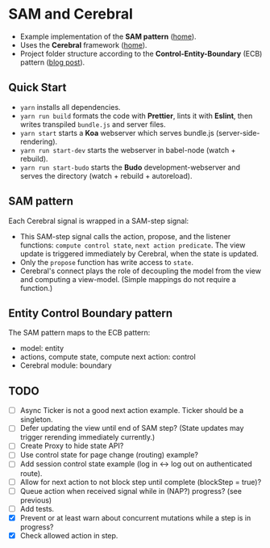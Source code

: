 # SAM and Cerebral
- Example implementation of the **SAM pattern** ([home](http://sam.js.org/)).
- Uses the **Cerebral** framework ([home](http://cerebraljs.com/)).
- Project folder structure according to the **Control-Entity-Boundary** (ECB) pattern ([blog post](http://www.adam-bien.com/roller/abien/entry/bureaucratic_design_with_java_ee)).

## Quick Start
- `yarn` installs all dependencies.
- `yarn run build` formats the code with **Prettier**, lints it with **Eslint**, then writes transpiled `bundle.js` and server files.
- `yarn start` starts a **Koa** webserver which serves bundle.js (server-side-rendering).
- `yarn run start-dev` starts the webserver in babel-node (watch + rebuild).
- `yarn run start-budo` starts the **Budo** development-webserver and serves the directory (watch + rebuild + autoreload).

## SAM pattern
Each Cerebral signal is wrapped in a SAM-step signal:
- This SAM-step signal calls the action, propose, and the listener functions: `compute control state`, `next action predicate`. The view update is triggered immediately by Cerebral, when the state is updated.
- Only the `propose` function has write access to `state`.
- Cerebral's connect plays the role of decoupling the model from the view and computing a view-model. (Simple mappings do not require a function.)

## Entity Control Boundary pattern
The SAM pattern maps to the ECB pattern:
- model: entity
- actions, compute state, compute next action: control
- Cerebral module: boundary

## TODO
- [ ] Async Ticker is not a good next action example. Ticker should be a singleton.
- [ ] Defer updating the view until end of SAM step? (State updates may trigger rerending immediately currently.)
- [ ] Create Proxy to hide state API?
- [ ] Use control state for page change (routing) example?
- [ ] Add session control state example (log in <-> log out on authenticated route).
- [ ] Allow for next action to not block step until complete (blockStep = true)?
- [ ] Queue action when received signal while in (NAP?) progress? (see previous)
- [ ] Add tests.
- [x] Prevent or at least warn about concurrent mutations while a step is in progress?
- [x] Check allowed action in step.

